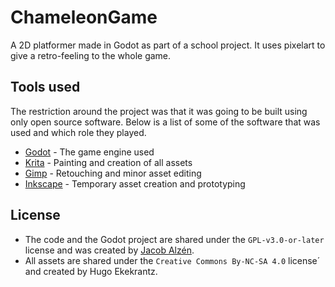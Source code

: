 # ChameleonGame
A 2D platformer made in Godot as part of a school project. It uses pixelart to give a retro-feeling to the whole game.

## Tools used
The restriction around the project was that it was going to be built using only open source software. Below is a list of some of the software that was used and which role they played.

- [Godot](https://godotengine.org/) - The game engine used
- [Krita](https://krita.org/en/) - Painting and creation of all assets
- [Gimp](https://gimp.org/) - Retouching and minor asset editing
- [Inkscape](https://inkscape.org/) - Temporary asset creation and prototyping

## License

- The code and the Godot project are shared under the `GPL-v3.0-or-later` license and was created by [Jacob Alzén](https://github.com/Jacalz).
- All assets are shared under the `Creative Commons By-NC-SA 4.0` license´ and created by Hugo Ekekrantz.
